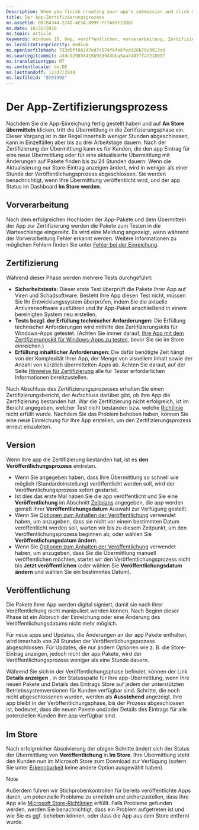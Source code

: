 ```yaml
---
Description: When you finish creating your app's submission and click Submit to the Store, the submission enters the certification step.
title: Der App-Zertifizierungsprozess
ms.assetid: 0DCB4344-224D-4E5A-899F-FF7A89F23DBC
ms.date: 10/31/2018
ms.topic: article
keywords: Windows 10, Uwp, veröffentlichen, vorverarbeitung, Zertifizierung, freigeben, Ausstehend, übermitteln, veröffentlichen, Status, Zeit
ms.localizationpriority: medium
ms.openlocfilehash: 733d5ff882d7ed7c574f6fe6fedd28b79c3913d9
ms.sourcegitcommit: a3dc929858415b933943bba5aa7487ffa721899f
ms.translationtype: MT
ms.contentlocale: de-DE
ms.lasthandoff: 12/07/2018
ms.locfileid: "8791992"
---
```

# <a name="the-app-certification-process"></a>Der App-Zertifizierungsprozess

Nachdem Sie die App-Einreichung fertig gestellt haben und auf **An Store übermitteln** klicken, tritt die Übermittlung in die Zertifizierungsphase ein. Dieser Vorgang ist in der Regel innerhalb weniger Stunden abgeschlossen, kann in Einzelfällen aber bis zu drei Arbeitstage dauern. Nach der Zertifizierung der Übermittlung kann es für Kunden, die den app Eintrag für eine neue Übermittlung oder für eine aktualisierte Übermittlung mit Änderungen auf Pakete finden bis zu 24 Stunden dauern. Wenn die Aktualisierung nur Store-Eintrag anzeigen ändert, wird in weniger als einer Stunde der Veröffentlichungsprozess abgeschlossen.  Sie werden benachrichtigt, wenn Ihre Übermittlung veröffentlicht wird, und der app Status im Dashboard **Im Store werden**.

## <a name="preprocessing"></a>Vorverarbeitung

Nach dem erfolgreichen Hochladen der App-Pakete und dem Übermitteln der App zur Zertifizierung werden die Pakete zum Testen in die Warteschlange eingereiht. Es wird eine Meldung angezeigt, wenn während der Vorverarbeitung Fehler erkannt werden. Weitere Informationen zu möglichen Fehlern finden Sie unter [Fehler bei der Einreichung](resolve-submission-errors.md).

## <a name="certification"></a>Zertifizierung

Während dieser Phase werden mehrere Tests durchgeführt:

-   **Sicherheitstests:** Dieser erste Test überprüft die Pakete Ihrer App auf Viren und Schadsoftware. Besteht Ihre App diesen Test nicht, müssen Sie Ihr Entwicklungssystem überprüfen, indem Sie die aktuelle Antivirensoftware ausführen und Ihr App-Paket anschließend in einem bereinigten System neu erstellen.
-   **Tests bezgl. der Erfüllung technischer Anforderungen:** Die Erfüllung technischer Anforderungen wird mithilfe des Zertifizierungskits für Windows-Apps getestet. (Achten Sie immer darauf, [Ihre App mit dem Zertifizierungskit für Windows-Apps zu testen](../debug-test-perf/windows-app-certification-kit.md), bevor Sie sie im Store einreichen.)
-   **Erfüllung inhaltlicher Anforderungen:** Die dafür benötigte Zeit hängt von der Komplexität Ihrer App, der Menge von visuellem Inhalt sowie der Anzahl von kürzlich übermittelten Apps ab. Achten Sie darauf, auf der Seite [Hinweise für Zertifizierung](notes-for-certification.md) alle für Tester erforderlichen Informationen bereitzustellen.

Nach Abschluss des Zertifizierungsprozesses erhalten Sie einen Zertifizierungsbericht, der Aufschluss darüber gibt, ob Ihre App die Zertifizierung bestanden hat. War die Zertifizierung nicht erfolgreich, ist im Bericht angegeben, welcher Test nicht bestanden bzw. welche [Richtlinie](https://docs.microsoft.com/legal/windows/agreements/store-policies) nicht erfüllt wurde. Nachdem Sie das Problem behoben haben, können Sie eine neue Einreichung für Ihre App erstellen, um den Zertifizierungsprozess erneut einzuleiten.

## <a name="release"></a>Version

Wenn Ihre app die Zertifizierung bestanden hat, ist es **den Veröffentlichungsprozess** eintreten.

- Wenn Sie angegeben haben, dass Ihre Übermittlung so schnell wie möglich (Standardeinstellung) veröffentlicht werden soll, wird der Veröffentlichungsprozess sofort gestartet.
- Ist dies das erste Mal haben Sie die app veröffentlicht und Sie eine **Veröffentlichung** im Abschnitt [Zeitplans](configure-precise-release-scheduling.md#release) angegeben, die app werden gemäß Ihrer **Veröffentlichungsdatum** Auswahl zur Verfügung gestellt.
- Wenn Sie [Optionen zum Anhalten der Veröffentlichung](manage-submission-options.md#publishing-hold-options) verwendet haben, um anzugeben, dass sie nicht vor einem bestimmten Datum veröffentlicht werden soll, warten wir bis zu diesem Zeitpunkt, um den Veröffentlichungsprozess beginnen ab, oder wählen Sie **Veröffentlichungsdatum ändern**.
- Wenn Sie [Optionen zum Anhalten der Veröffentlichung](manage-submission-options.md#publishing-hold-options) verwendet haben, um anzugeben, dass Sie die Übermittlung manuell veröffentlichen möchten, startet wir den Veröffentlichungsprozess nicht bis **Jetzt veröffentlichen** (oder wählen Sie **Veröffentlichungsdatum ändern** und wählen Sie ein bestimmtes Datum).


## <a name="publishing"></a>Veröffentlichung

Die Pakete Ihrer App werden digital signiert, damit sie nach ihrer Veröffentlichung nicht manipuliert werden können. Nach Beginn dieser Phase ist ein Abbruch der Einreichung oder eine Änderung des Veröffentlichungsdatums nicht mehr möglich.

Für neue apps und Updates, die Änderungen an der app Pakete enthalten, wird innerhalb von 24 Stunden der Veröffentlichungsprozess abgeschlossen. Für Updates, die nur ändern Optionen wie z. B. die Store-Eintrag anzeigen, jedoch nicht der app Pakete, wird der Veröffentlichungsprozess weniger als eine Stunde dauern.

Während Sie sich in der Veröffentlichungsphase befindet, können der Link **Details anzeigen** , in der Statusspalte für Ihre app-Übermittlung, wenn Ihre neuen Pakete und Details des Eintrags Store auf jedem der unterstützten Betriebssystemversionen für Kunden verfügbar sind. Schritte, die noch nicht abgeschlossenen wurden, werden als **Ausstehend** angezeigt. Ihre app bleibt in der Veröffentlichungsphase, bis der Prozess abgeschlossen ist, bedeutet, dass die neuen Pakete und/oder Details des Eintrags für alle potenziellen Kunden Ihre app verfügbar sind.

## <a name="in-the-store"></a>Im Store 

Nach erfolgreicher Absolvierung der obigen Schritte ändert sich der Status der Übermittlung von **Veröffentlichung** in **Im Store**. Ihre Übermittlung steht den Kunden nun im Microsoft Store zum Download zur Verfügung (sofern Sie unter [Erkennbarkeit](choose-visibility-options.md#discoverability) keine andere Option ausgewählt haben). 

> [!NOTE]
> Außerdem führen wir Stichprobenkontrollen für bereits veröffentlichte Apps durch, um potenzielle Probleme zu ermitteln und sicherzustellen, dass Ihre App alle [Microsoft Store-Richtlinien](https://docs.microsoft.com/legal/windows/agreements/store-policies) erfüllt. Falls Probleme gefunden werden, werden Sie benachrichtigt, dass ein Problem aufgetreten ist und wie Sie es ggf. beheben können, oder dass die App aus dem Store entfernt wurde.

 

 

 





